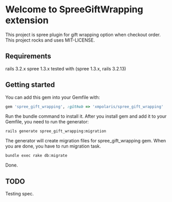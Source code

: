 # Welcome to SpreeGiftWrapping extension

This project is spree plugin for gift wrapping option when checkout order.
This project rocks and uses MIT-LICENSE.

## Requirements

rails 3.2.x
spree 1.3.x
tested with (spree 1.3.x, rails 3.2.13)

## Getting started
You can add this gem into your Gemfile with:
```ruby
gem 'spree_gift_wrapping', :github => 'xmpolaris/spree_gift_wrapping'
```
Run the bundle command to install it.
After you install gem and add it to your Gemfile, you need to run the generator:
```console
rails generate spree_gift_wrapping:migration
```
The generator will create migration files for spree_gift_wrapping gem.
When you are done, you have to run migration task.
```console
bundle exec rake db:migrate
```

Done.

## TODO
Testing spec.



